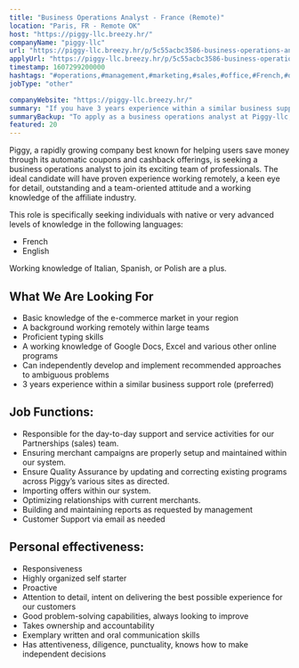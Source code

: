 ```yaml
---
title: "Business Operations Analyst - France (Remote)"
location: "Paris, FR - Remote OK"
host: "https://piggy-llc.breezy.hr/"
companyName: "piggy-llc"
url: "https://piggy-llc.breezy.hr/p/5c55acbc3586-business-operations-analyst-france-remote"
applyUrl: "https://piggy-llc.breezy.hr/p/5c55acbc3586-business-operations-analyst-france-remote/apply"
timestamp: 1607299200000
hashtags: "#operations,#management,#marketing,#sales,#office,#French,#optimization,#English"
jobType: "other"

companyWebsite: "https://piggy-llc.breezy.hr/"
summary: "If you have 3 years experience within a similar business support role, Piggy-llc is looking for someone with your skillset."
summaryBackup: "To apply as a business operations analyst at Piggy-llc, you preferably need to have some knowledge of: #operations, #management, #marketing."
featured: 20
---
```


Piggy, a rapidly growing company best known for helping users save money through its automatic coupons and cashback offerings, is seeking a business operations analyst to join its exciting team of professionals. The ideal candidate will have proven experience working remotely, a keen eye for detail, outstanding and a team-oriented attitude and a working knowledge of the affiliate industry.

This role is specifically seeking individuals with native or very advanced levels of knowledge in the following languages:

*   French
*   English

Working knowledge of Italian, Spanish, or Polish are a plus.

## What We Are Looking For

*   Basic knowledge of the e-commerce market in your region
*   A background working remotely within large teams
*   Proficient typing skills
*   A working knowledge of Google Docs, Excel and various other online programs
*   Can independently develop and implement recommended approaches to ambiguous problems
*   3 years experience within a similar business support role (preferred)

## Job Functions:

*   Responsible for the day-to-day support and service activities for our Partnerships (sales) team.
*   Ensuring merchant campaigns are properly setup and maintained within our system.
*   Ensure Quality Assurance by updating and correcting existing programs across Piggy’s various sites as directed.
*   Importing offers within our system.
*   Optimizing relationships with current merchants.
*   Building and maintaining reports as requested by management
*   Customer Support via email as needed

## Personal effectiveness:

*   Responsiveness
*   Highly organized self starter
*   Proactive
*   Attention to detail, intent on delivering the best possible experience for our customers
*   Good problem-solving capabilities, always looking to improve
*   Takes ownership and accountability
*   Exemplary written and oral communication skills
*   Has attentiveness, diligence, punctuality, knows how to make independent decisions
